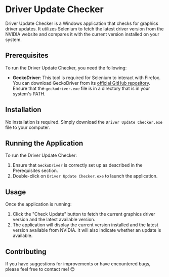 # Driver Update Checker

Driver Update Checker is a Windows application that checks for graphics driver updates. It utilizes Selenium to fetch the latest driver version from the NVIDIA website and compares it with the current version installed on your system.

## Prerequisites

To run the Driver Update Checker, you need the following:

- **GeckoDriver**: This tool is required for Selenium to interact with Firefox. You can download GeckoDriver from its [official GitHub repository](https://github.com/mozilla/geckodriver/releases). Ensure that the `geckodriver.exe` file is in a directory that is in your system's PATH.

## Installation

No installation is required. Simply download the `Driver Update Checker.exe` file to your computer.

## Running the Application

To run the Driver Update Checker:

1. Ensure that `GeckoDriver` is correctly set up as described in the Prerequisites section.
2. Double-click on `Driver Update Checker.exe` to launch the application.

## Usage

Once the application is running:

1. Click the "Check Update" button to fetch the current graphics driver version and the latest available version.
2. The application will display the current version installed and the latest version available from NVIDIA. It will also indicate whether an update is available.

## Contributing

If you have suggestions for improvements or have encountered bugs, please feel free to contact me! 😊

